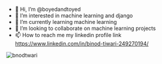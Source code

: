 - 👋 Hi, I’m @boyedandtoyed
- 👀 I’m interested in machine learning and django
- 🌱 I’m currently learning machine learning
- 💞️ I’m looking to collaborate on machine learning projects
- 📫 How to reach me my linkedin profile link https://www.linkedin.com/in/binod-tiwari-249270194/
<!---
boyedandtoyed/boyedandtoyed is a ✨ special ✨ repository because its `README.md` (this file) appears on your GitHub profile.
You can click the Preview link to take a look at your changes.
--->

![bnodtwari](https://user-images.githubusercontent.com/74139231/151746879-f0f45a6e-6bc2-4980-808d-124fa8301a15.png)
